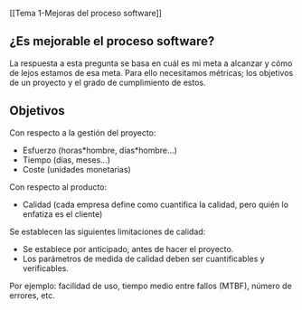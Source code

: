 [[Tema 1-Mejoras del proceso software]]

## ¿Es mejorable el proceso software?
La respuesta a esta pregunta se basa en cuál es mi meta a alcanzar y cómo de lejos estamos de esa meta. Para ello necesitamos métricas; los objetivos de un proyecto y el grado de cumplimiento de estos.

## Objetivos
Con respecto a la gestión del proyecto:
+ Esfuerzo (horas\*hombre, días\*hombre...)
+ Tiempo (días, meses...)
+ Coste (unidades monetarias)

Con respecto al producto:
+ Calidad (cada empresa define como cuantifica la calidad, pero quién lo enfatiza es el cliente)

Se establecen las siguientes limitaciones de calidad:
+ Se establece por anticipado, antes de hacer el proyecto.
+ Los parámetros de medida de calidad deben ser cuantificables y verificables.

Por ejemplo: facilidad de uso, tiempo medio entre fallos (MTBF), número de errores, etc.